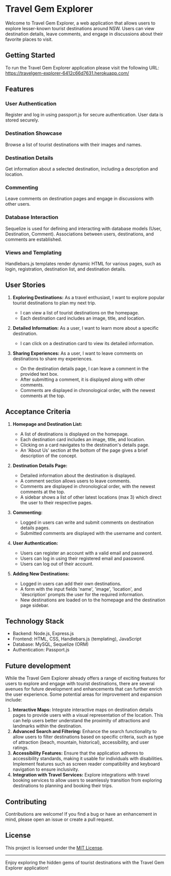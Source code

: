# Travel Gem Explorer

Welcome to Travel Gem Explorer, a web application that allows users to explore lesser-known tourist destinations around NSW. Users can view destination details, leave comments, and engage in discussions about their favorite places to visit.

## Getting Started

To run the Travel Gem Explorer application please visit the following URL: https://travelgem-explorer-6412c66d7631.herokuapp.com/

## Features

### User Authentication

Register and log in using passport.js for secure authentication. User data is stored securely.

### Destination Showcase

Browse a list of tourist destinations with their images and names.

### Destination Details

Get information about a selected destination, including a description and location.

### Commenting

Leave comments on destination pages and engage in discussions with other users.

### Database Interaction

Sequelize is used for defining and interacting with database models (User, Destination, Comment). Associations between users, destinations, and comments are established.

### Views and Templating

Handlebars.js templates render dynamic HTML for various pages, such as login, registration, destination list, and destination details.

## User Stories

1. **Exploring Destinations:**
   As a travel enthusiast, I want to explore popular tourist destinations to plan my next trip.
   
   - I can view a list of tourist destinations on the homepage.
   - Each destination card includes an image, title, and location.

2. **Detailed Information:**
   As a user, I want to learn more about a specific destination.

   - I can click on a destination card to view its detailed information.

3. **Sharing Experiences:**
   As a user, I want to leave comments on destinations to share my experiences.

   - On the destination details page, I can leave a comment in the provided text box.
   - After submitting a comment, it is displayed along with other comments.
   - Comments are displayed in chronological order, with the newest comments at the top.

## Acceptance Criteria

1. **Homepage and Destination List:**
   - A list of destinations is displayed on the homepage.
   - Each destination card includes an image, title, and location.
   - Clicking on a card navigates to the destination's details page.
   - An 'About Us' section at the bottom of the page gives a brief description of the concept. 

2. **Destination Details Page:**
   - Detailed information about the destination is displayed.
   - A comment section allows users to leave comments.
   - Comments are displayed in chronological order, with the newest comments at the top.
   - A sidebar shows a list of other latest locations (max 3) which direct the user to their respective pages. 

3. **Commenting:**
   - Logged in users can write and submit comments on destination details pages.
   - Submitted comments are displayed with the username and content.

4. **User Authentication:**
   - Users can register an account with a valid email and password.
   - Users can log in using their registered email and password.
   - Users can log out of their account.

5. **Adding New Destinations:**
   - Logged in users can add their own destinations.
   - A form with the input fields 'name', 'image', 'location', and 'description' prompts the user for the required information.
   - New destinations are loaded on to the homepage and the destination page sidebar.
  
## Technology Stack

- Backend: Node.js, Express.js
- Frontend: HTML, CSS, Handlebars.js (templating), JavaScript
- Database: MySQL, Sequelize (ORM)
- Authentication: Passport.js

## Future development
While the Travel Gem Explorer already offers a range of exciting features for users to explore and engage with tourist destinations, there are several avenues for future development and enhancements that can further enrich the user experience. Some potential areas for improvement and expansion include:
1. **Interactive Maps:**
Integrate interactive maps on destination details pages to provide users with a visual representation of the location. This can help users better understand the proximity of attractions and landmarks within the destination.
2. **Advanced Search and Filtering:**
Enhance the search functionality to allow users to filter destinations based on specific criteria, such as type of attraction (beach, mountain, historical), accessibility, and user ratings.
3. **Accessibility Features:**
Ensure that the application adheres to accessibility standards, making it usable for individuals with disabilities. Implement features such as screen reader compatibility and keyboard navigation to ensure inclusivity.
4. **Integration with Travel Services:**
Explore integrations with travel booking services to allow users to seamlessly transition from exploring destinations to planning and booking their trips.

## Contributing

Contributions are welcome! If you find a bug or have an enhancement in mind, please open an issue or create a pull request.

## License

This project is licensed under the [MIT License](LICENSE).

---

Enjoy exploring the hidden gems of tourist destinations with the Travel Gem Explorer application!
